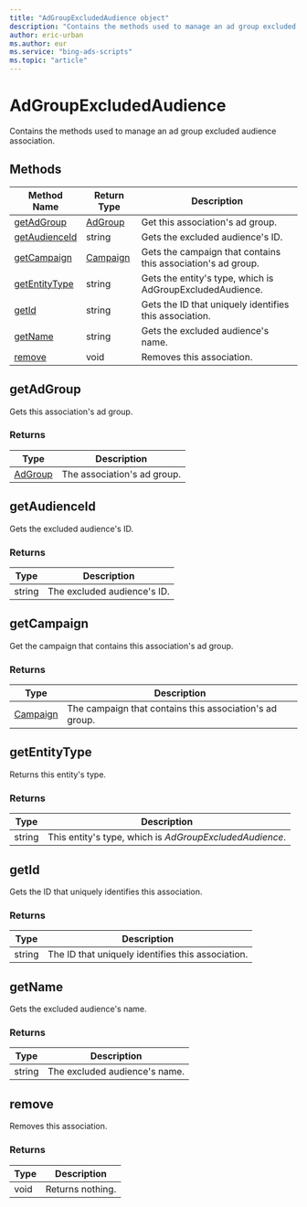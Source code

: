 ```yaml
---
title: "AdGroupExcludedAudience object"
description: "Contains the methods used to manage an ad group excluded audience association."
author: eric-urban
ms.author: eur
ms.service: "bing-ads-scripts"
ms.topic: "article"
---
```


# AdGroupExcludedAudience

Contains the methods used to manage an ad group excluded audience association.


## Methods
|Method Name|Return Type|Description|
|-|-|-
[getAdGroup](#getadgroup)|[AdGroup](AdGroup.md)|Get this association's ad group.
[getAudienceId](#getaudienceid)|string|Gets the excluded audience's ID.
[getCampaign](#getcampaign)|[Campaign](./Campaign.md)|Gets the campaign that contains this association's ad group.
[getEntityType](#getentitytype)|string|Gets the entity's type, which is AdGroupExcludedAudience.
[getId](#getid)|string|Gets the ID that uniquely identifies this association.
[getName](#getname)|string|Gets the excluded audience's name.
[remove](#remove)|void|Removes this association.


## <a name="getadgroup"></a>getAdGroup
Gets this association's ad group.

### Returns
|Type|Description|
|-|-
[AdGroup](AdGroup.md)|The association's ad group.


## <a name="getaudienceid"></a>getAudienceId
Gets the excluded audience's ID.

### Returns
|Type|Description|
|-|-
string|The excluded audience's ID.


## <a name="getcampaign"></a>getCampaign
Get the campaign that contains this association's ad group.

### Returns
|Type|Description|
|-|-
[Campaign](./Campaign.md)|The campaign that contains this association's ad group.


## <a name="getentitytype"></a>getEntityType
Returns this entity's type.

### Returns
|Type|Description|
|-|-
string|This entity's type, which is *AdGroupExcludedAudience*.


## <a name="getid"></a>getId
Gets the ID that uniquely identifies this association.

### Returns
|Type|Description|
|-|-
string|The ID that uniquely identifies this association.

## <a name="getname"></a>getName
Gets the excluded audience's name.

### Returns
|Type|Description|
|-|-
string|The excluded audience's name.


## <a name="remove"></a>remove
Removes this association.

### Returns
|Type|Description|
|-|-
void|Returns nothing.


